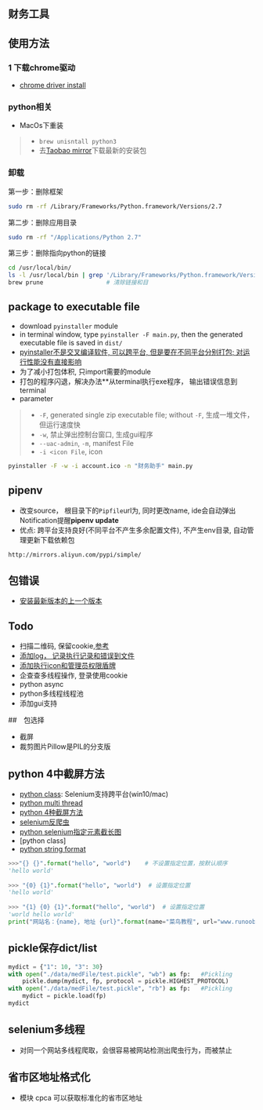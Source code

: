 ##  财务工具

## 使用方法

### 1 下载chrome驱动
- [chrome driver install](https://blog.csdn.net/n123456uo/article/details/91412740)
### python相关
- MacOs下重装
>- `brew unisntall python3`
>- 去[Taobao mirror](https://npm.taobao.org/mirrors/python/3.8.6/)下载最新的安装包
### 卸载
第一步：删除框架
```bash
sudo rm -rf /Library/Frameworks/Python.framework/Versions/2.7
```
第二步：删除应用目录
```bash
sudo rm -rf "/Applications/Python 2.7"
```
第三步：删除指向python的链接
```bash
cd /usr/local/bin/
ls -l /usr/local/bin | grep '/Library/Frameworks/Python.framework/Versions/2.7'                             # 查看链接
brew prune                  # 清除链接和目
```

## package to executable file
- download `pyinstaller` module
- in terminal window, type `pyinstaller -F main.py`, then the generated executable file is saved in `dist/`
- [pyinstaller不是交叉编译软件, 可以跨平台, 但是要在不同平台分别打包; 对运行性能没有直接影响](https://gitchat.csdn.net/activity/5c8f101aa7494e3e31a04743)
- 为了减小打包体积, 只import需要的module
- 打包的程序闪退，解决办法**从terminal执行exe程序， 输出错误信息到terminal
- parameter
>- `-F`, generated single zip executable file; without `-F`, 生成一堆文件， 但运行速度快
>- `-w`, 禁止弹出控制台窗口, 生成gui程序
>- `--uac-admin`, `-m`, manifest File
>- `-i <icon File`, icon
```bash
pyinstaller -F -w -i account.ico -n "财务助手" main.py
```

## pipenv
- 改变source， 根目录下的`Pipfile`url为, 同时更改name, ide会自动弹出Notification提醒**pipenv update**
- 优点: 跨平台支持良好(不同平台不产生多余配置文件), 不产生env目录, 自动管理更新下载依赖包 
```
http://mirrors.aliyun.com/pypi/simple/
```

## 包错误
- [安装最新版本的上一个版本](https://blog.csdn.net/HsinglukLiu/article/details/109555299)


## Todo
- 扫描二维码, 保留cookie,[参考](https://github.com/tychxn/jd-assistant/blob/master/main.py)
- [添加log， 记录执行记录和错误到文件](https://blog.csdn.net/zywvvd/article/details/87857816)
- [添加执行icon和管理员权限盾牌](https://blog.csdn.net/laiyaoditude/article/details/85278037)
- 企查查多线程操作, 登录使用cookie
- python async
- python多线程线程池
- 添加gui支持

##　包选择
- 截屏
- 裁剪图片Pillow是PIL的分支版

## python 4中截屏方法
- [python class](https://www.runoob.com/python3/python3-class.html): Selenium支持跨平台(win10/mac)
- [python multi thread](https://www.runoob.com/python3/python3-multithreading.html)
- [python 4种截屏方法](https://www.jb51.net/article/168609.htm)
- [selenium反爬虫](https://blog.csdn.net/weixin_44685869/article/details/105602629?utm_medium=distribute.pc_relevant.none-task-blog-title-3&spm=1001.2101.3001.4242)
- [python selenium指定元素截长图](https://cloud.tencent.com/developer/article/1406656)
- [python class]
- [python string format](https://www.runoob.com/python/att-string-format.html)
```python
>>>"{} {}".format("hello", "world")    # 不设置指定位置，按默认顺序
'hello world'
 
>>> "{0} {1}".format("hello", "world")  # 设置指定位置
'hello world'
 
>>> "{1} {0} {1}".format("hello", "world")  # 设置指定位置
'world hello world'
print("网站名：{name}, 地址 {url}".format(name="菜鸟教程", url="www.runoob.com"))
```

## pickle保存dict/list
```python
mydict = {"1": 10, "3": 30}
with open("./data/medFile/test.pickle", "wb") as fp:   #Pickling
    pickle.dump(mydict, fp, protocol = pickle.HIGHEST_PROTOCOL)      
with open("./data/medFile/test.pickle", "rb") as fp:   #Pickling
    mydict = pickle.load(fp)     
mydict
```

## selenium多线程
- 对同一个网站多线程爬取，会很容易被网站检测出爬虫行为，而被禁止

## 省市区地址格式化
- 模块 cpca 可以获取标准化的省市区地址